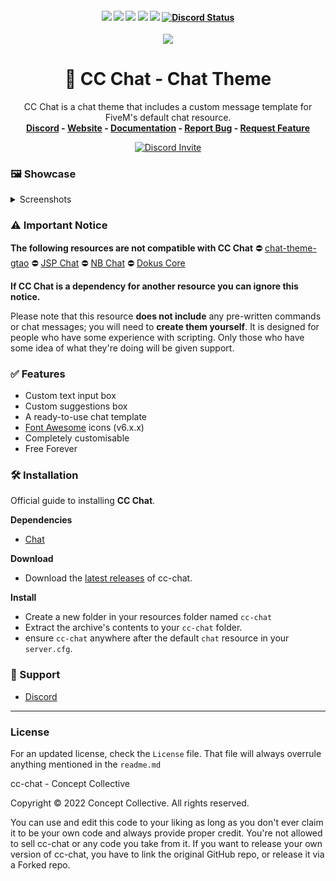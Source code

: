 <h4 align="center">
	<img src="https://img.shields.io/github/release/Concept-Collective/cc-chat.png">
	<img src="https://img.shields.io/github/last-commit/Concept-Collective/cc-chat">
	<img src="https://img.shields.io/github/license/Concept-Collective/cc-chat.png">
	<img src="https://img.shields.io/github/issues/Concept-Collective/cc-chat.png">
	<img src="https://img.shields.io/github/contributors/Concept-Collective/cc-chat.png">
	<a href="https://discord.gg/PSqXgg8v8M" title=""><img alt="Discord Status" src="https://discordapp.com/api/guilds/807309391849062480/widget.png"></a>
</h4>

<div align="center">
	<img src="https://user-images.githubusercontent.com/24248108/164179346-a4f24916-7c9f-42db-b89e-6df85b01ca61.jpg">
	<h1 align="center">🎨 CC Chat - Chat Theme</h1>
	<p align="center">
	    CC Chat is a chat theme that includes a custom message template for FiveM's default chat resource.
	    <br/>
	    <b><a href='https://discord.conceptcollective.net'>Discord</a> - <a href="https://conceptcollective.net">Website</a> - <a href='https://cc-chat.conceptcollective.net/'>Documentation</a> - <a href="https://github.com/Concept-Collective/cc-chat/issues">Report Bug</a> - <a href="https://github.com/Concept-Collective/cc-chat/issues">Request Feature</a></b></h5>
  	</p>
	<a href="https://discord.gg/PSqXgg8v8M" title=""><img alt="Discord Invite" src="https://discordapp.com/api/guilds/807309391849062480/widget.png?style=banner2"></a>
</div>

### 🖼️ Showcase

<details>
<summary>Screenshots</summary>
<br>
	<img src="https://user-images.githubusercontent.com/24248108/163717930-36500cde-fa37-449a-b70b-ca25435b5493.png">
	<img src="https://user-images.githubusercontent.com/24248108/163717928-fcd3c93a-622e-4ad2-b426-36ed15124af0.png">
	<img src="https://user-images.githubusercontent.com/24248108/163717929-00984374-ac7f-4248-9631-96c6a715e819.png">
</details>

### ⚠️ Important Notice
**The following resources are not compatible with CC Chat**
⛔ [chat-theme-gtao](https://github.com/citizenfx/cfx-server-data/tree/master/resources/%5Bgameplay%5D/chat-theme-gtao)
⛔ [JSP Chat](https://github.com/okayJSP/chat)
⛔ [NB Chat](https://github.com/negbook/nb-rpchat)
⛔ [Dokus Core](https://github.com/DokusCore/DokusCore/tree/8354426c815d229ab439f589e958efce80eadead)

**If CC Chat is a dependency for another resource you can ignore this notice.**

Please note that this resource **does not include** any pre-written commands  or chat messages; you will need to **create them yourself**. It is designed for people who have some experience with scripting. Only those who have some idea of what they're doing will be given support.

### ✅ Features

- Custom text input box
- Custom suggestions box
- A ready-to-use chat template
- [Font Awesome](https://fontawesome.com/) icons (v6.x.x)
- Completely customisable
- Free Forever

### 🛠 Installation
Official guide to installing **CC Chat**.

**Dependencies**
- [Chat](https://github.com/citizenfx/cfx-server-data/tree/master/resources/%5Bgameplay%5D/chat)

**Download**
- Download the [latest releases](https://github.com/Concept-Collective/cc-chat/releases/latest) of cc-chat.

**Install**
- Create a new folder in your resources folder named ``cc-chat``
- Extract the archive's contents to your ``cc-chat`` folder.
- ensure ``cc-chat`` anywhere after the default ``chat`` resource in your ``server.cfg``.

### 🙋 Support
- [Discord](https://discord.conceptcollective.net)

--------
### License
For an updated license, check the ``License`` file. That file will always overrule anything mentioned in the ``readme.md``

cc-chat - Concept Collective

Copyright © 2022 Concept Collective. All rights reserved.

You can use and edit this code to your liking as long as you don't ever claim it to be your own code and always provide proper credit. You're not allowed to sell cc-chat or any code you take from it. If you want to release your own version of cc-chat, you have to link the original GitHub repo, or release it via a Forked repo.
